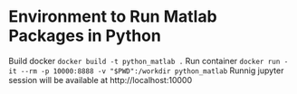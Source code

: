 # Environment to Run Matlab Packages in Python

Build docker `docker build -t python_matlab .`
Run container `docker run -it --rm -p 10000:8888 -v "$PWD":/workdir python_matlab`
Runnig jupyter session will be available at http://localhost:10000
